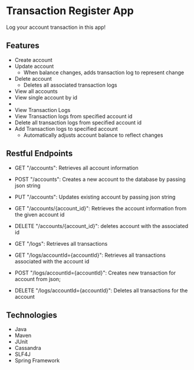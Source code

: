 # Transaction Register App
Log your account transaction in this app!

## Features
- Create account
- Update account
  - When balance changes, adds transaction log to represent change
- Delete account
  - Deletes all associated transaction logs
- View all accounts
- View single account by id
- 
- View Transaction Logs
- View Transaction logs from specified account id
- Delete all transaction logs from specified account id
- Add Transaction logs to specified account
  - Automatically adjusts account balance to reflect changes

## Restful Endpoints
 - GET "/accounts": Retrieves all account information
 - POST "/accounts": Creates a new account to the database by passing json string
 - PUT "/accounts": Updates existing account by passing json string
 - GET "/accounts/{account_id}": Retrieves the account information from the given account id
 - DELETE "/accounts/{account_id}": deletes account with the associated id
 
 - GET "/logs": Retrieves all transactions
 - GET "/logs/accountId={accountId}": Retrieves all transactions associated with the account id
 - POST "/logs/accountId={accountId}": Creates new transaction for account from json;
 - DELETE "/logs/accountId={accountId}": Deletes all transactions for the account

 ## Technologies
  - Java
  - Maven
  - JUnit
  - Cassandra
  - SLF4J
  - Spring Framework